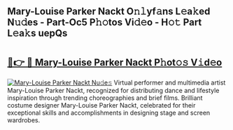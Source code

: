 ## Mary-Louise Parker Nackt O𝚗𝚕yf𝚊ns L𝚎a𝚔ed N𝚞𝚍es - Part-Oc5 P𝚑𝚘tos Vi𝚍𝚎o - H𝚘𝚝 Part L𝚎a𝚔s uepQs

# <h2><a href="http://kfexv6g.oniu.top/?m=Mary-Louise+Parker+Nackt">🔗👉 🔴 Mary-Louise Parker Nackt P𝚑ot𝚘𝚜 V𝚒d𝚎o</a></h2>

[![Mary-Louise Parker Nackt Nu𝚍e𝚜](https://i.imgur.com/0qMVB7G.gif)](http://kfexv6g.oniu.top/?m=Mary-Louise+Parker+Nackt)
Virtual performer and multimedia artist Mary-Louise Parker Nackt, recognized for distributing dance and lifestyle inspiration through trending choreographies and brief films. Brilliant costume designer Mary-Louise Parker Nackt, celebrated for their exceptional skills and accomplishments in designing stage and screen wardrobes.  
